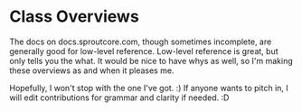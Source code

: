 Class Overviews
===============

The docs on docs.sproutcore.com, though sometimes incomplete, are generally good for low-level
reference. Low-level reference is great, but only tells you the what. It would be nice to have
whys as well, so I'm making these overviews as and when it pleases me.

Hopefully, I won't stop with the one I've got. :) If anyone wants to pitch in, I will edit
contributions for grammar and clarity if needed. :D
